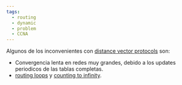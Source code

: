 ```yaml
---
tags:
  - routing
  - dynamic
  - problem
  - CCNA
---
```


Algunos  de los inconvenientes con [distance vector protocols](distance%20vector%20protocols.md)  son:
- Convergencia lenta en redes muy grandes, debido a los updates periodicos de las tablas completas. 
- [routing loops](routing%20loops.md) y [counting to infinity](counting%20to%20infinity.md).

